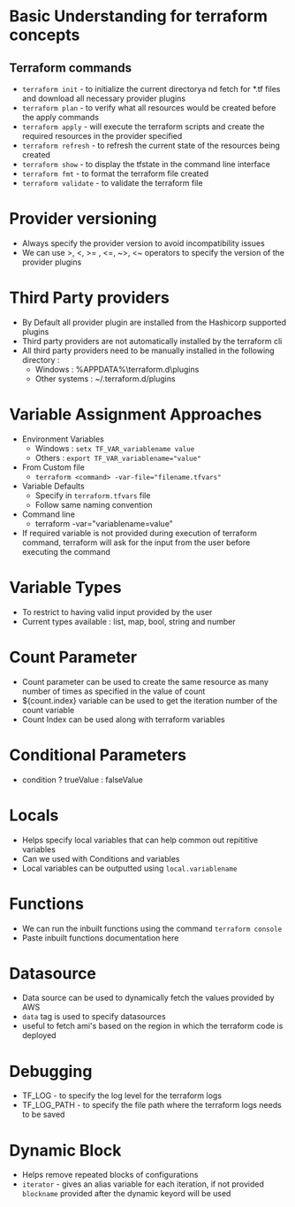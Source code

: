 # Basic Understanding for terraform concepts

## Terraform commands
* `terraform init` - to initialize the current directorya nd fetch for *.tf files and download all necessary provider plugins
* `terraform plan` - to verify what all resources would be created before the apply commands
* `terraform apply` - will execute the terraform scripts and create the required resources in the provider specified
* `terraform refresh` - to refresh the current state of the resources being created
* `terraform show` - to display the tfstate in the command line interface
* `terraform fmt` - to format the terraform file created
* `terraform validate` - to validate the terraform file

# Provider versioning
* Always specify the provider version to avoid incompatibility issues
* We can use >, <, >= , <=, ~>, <~ operators to specify the version of the provider plugins

# Third Party providers
* By Default all provider plugin are installed from the Hashicorp supported plugins
* Third party providers are not automatically installed by the terraform cli
* All third party providers need to be manually installed in the following directory :
    * Windows : %APPDATA%\terraform.d\plugins
    * Other systems : ~/.terraform.d/plugins

# Variable Assignment Approaches
* Environment Variables
    * Windows : `setx TF_VAR_variablename value`
    * Others : `export TF_VAR_variablename="value"`
* From Custom file
    * `terraform <command> -var-file="filename.tfvars"`
* Variable Defaults
    * Specify in `terraform.tfvars` file
    * Follow same naming convention
* Command line 
    * terraform <command> -var="variablename=value"
* If required variable is not provided during execution of terraform command, terraform will ask for the input from the user before executing the command

# Variable Types
* To restrict to having valid input provided by the user
* Current types available : list, map, bool, string and number

# Count Parameter
* Count parameter can be used to create the same resource as many number of times as specified in the value of count
* ${count.index} variable can be used to get the iteration number of the count variable
* Count Index can be used along with terraform variables

# Conditional Parameters
* condition ? trueValue : falseValue

# Locals
* Helps specify local variables that can help common out repititive variables
* Can we used with Conditions and variables
* Local variables can be outputted using `local.variablename`

# Functions
* We can run the inbuilt functions using the command `terraform console`
* Paste inbuilt functions documentation here

# Datasource
* Data source can be used to dynamically fetch the values provided by AWS
* `data` tag is used to specify datasources
* useful to fetch ami's based on the region in which the terraform code is deployed

# Debugging
* TF_LOG - to specify the log level for the terraform logs
* TF_LOG_PATH - to specify the file path where the terraform logs needs to be saved

# Dynamic Block
* Helps remove repeated blocks of configurations
* `iterator` - gives an alias variable for each iteration, if not provided `blockname` provided after the dynamic keyord will be used